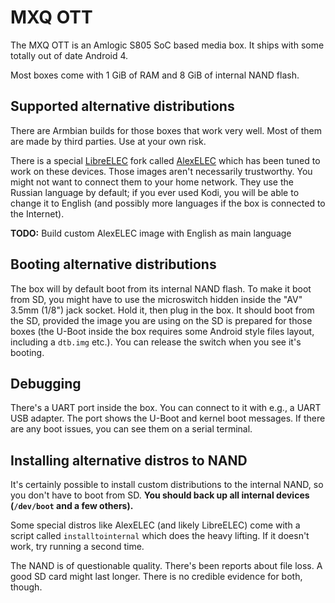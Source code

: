 # MXQ OTT

The MXQ OTT is an Amlogic S805 SoC based media box. It ships with some totally out of date Android 4.

Most boxes come with 1 GiB of RAM and 8 GiB of internal NAND flash.


## Supported alternative distributions

There are Armbian builds for those boxes that work very well. Most of them are made by third parties. Use at your own risk.

There is a special [LibreELEC](https://libreelec.tv) fork called [AlexELEC](https://github.com/AlexELEC/AE-AML) which has been tuned to work on these devices. Those images aren't necessarily trustworthy. You might not want to connect them to your home network. They use the Russian language by default; if you ever used Kodi, you will be able to change it to English (and possibly more languages if the box is connected to the Internet).

**TODO:** Build custom AlexELEC image with English as main language


## Booting alternative distributions

The box will by default boot from its internal NAND flash. To make it boot from SD, you might have to use the microswitch hidden inside the "AV" 3.5mm (1/8") jack socket. Hold it, then plug in the box. It should boot from the SD, provided the image you are using on the SD is prepared for those boxes (the U-Boot inside the box requires some Android style files layout, including a `dtb.img` etc.). You can release the switch when you see it's booting.


## Debugging

There's a UART port inside the box. You can connect to it with e.g., a UART USB adapter. The port shows the U-Boot and kernel boot messages. If there are any boot issues, you can see them on a serial terminal.


## Installing alternative distros to NAND

It's certainly possible to install custom distributions to the internal NAND, so you don't have to boot from SD. **You should back up all internal devices (`/dev/boot` and a few others).**

Some special distros like AlexELEC (and likely LibreELEC) come with a script called `installtointernal` which does the heavy lifting. If it doesn't work, try running a second time.

The NAND is of questionable quality. There's been reports about file loss. A good SD card might last longer. There is no credible evidence for both, though.
